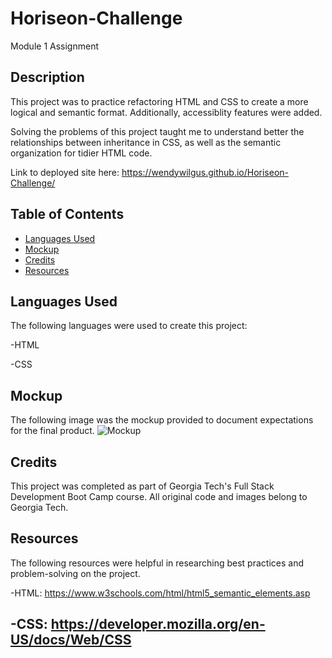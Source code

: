# Horiseon-Challenge
Module 1 Assignment

## Description
This project was to practice refactoring HTML and CSS to create a more logical and semantic format.  Additionally, accessiblity features were added. 

Solving the problems of this project taught me to understand better the relationships between inheritance in CSS, as well as the semantic organization for tidier HTML code.

Link to deployed site here: <https://wendywilgus.github.io/Horiseon-Challenge/>

## Table of Contents

- [Languages Used](#languages)
- [Mockup](#mockup)
- [Credits](#credits)
- [Resources](#resources)

## Languages Used
The following languages were used to create this project:

-HTML

-CSS

## Mockup

The following image was the mockup provided to document expectations for the final product. 
![Mockup](assets/images/Original_Mockup.png)

## Credits

This project was completed as part of Georgia Tech's Full Stack Development Boot Camp course.  All original code and images belong to Georgia Tech.

## Resources

The following resources were helpful in researching best practices and problem-solving on the project.

-HTML: <https://www.w3schools.com/html/html5_semantic_elements.asp>

-CSS: <https://developer.mozilla.org/en-US/docs/Web/CSS>
---

